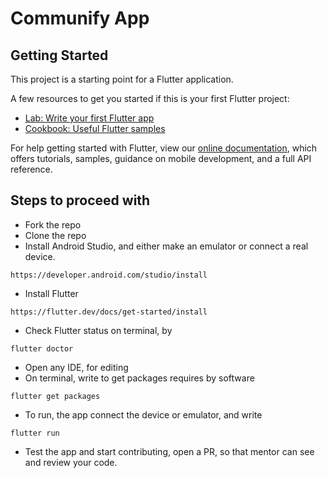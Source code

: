 # Communify App

## Getting Started

This project is a starting point for a Flutter application.

A few resources to get you started if this is your first Flutter project:

- [Lab: Write your first Flutter app](https://flutter.dev/docs/get-started/codelab)
- [Cookbook: Useful Flutter samples](https://flutter.dev/docs/cookbook)

For help getting started with Flutter, view our
[online documentation](https://flutter.dev/docs), which offers tutorials,
samples, guidance on mobile development, and a full API reference.

## Steps to proceed with
* Fork the repo
* Clone the repo 
* Install Android Studio, and either make an emulator or connect a real device.
```
https://developer.android.com/studio/install
```
* Install Flutter
```
https://flutter.dev/docs/get-started/install
```
* Check Flutter status on terminal, by
```
flutter doctor
```
* Open any IDE, for editing
* On terminal, write to get packages requires by software
```
flutter get packages
```
* To run, the app connect the device or emulator, and write
```
flutter run
```
* Test the app and start contributing, open a PR, so that mentor can see and review your code.
